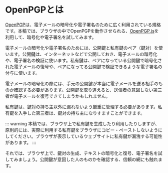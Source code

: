 # OpenPGPとは
[OpenPGP](https://www.openpgp.org/)は、電子メールの暗号化や電子署名のために広く利用されている規格です。本稿では、ブラウザの中でOpenPGPを動作させられる、[OpenPGP.js](https://openpgpjs.org/)を利用して、暗号化や電子署名を試してみます。

電子メールの暗号化や電子署名のためには、公開鍵と私有鍵のペア（鍵対）を使います。公開鍵は、インターネットなどで公開しておき、電子メールの暗号化や、電子署名の検証に使います。私有鍵は、ペアになっている公開鍵で暗号化された電子メールの復号や、ペアになってる公開鍵で検証できるような電子署名の付与に使います。

電子メールの暗号化の際には、手元の公開鍵が本当に電子メールを送る相手のものか確認する必要があります。公開鍵を取り違えると、送信者の意図しない第三者が電子メールを復号できてしまうかもしれません。

私有鍵は、鍵対の持ち主以外に漏れないよう厳重に管理する必要があります。私有鍵を入手した第三者は、鍵対の持ち主になりすますことができます。

::: warning
本稿では、ブラウザ上で私有鍵を生成したり利用したりしますが、原則的には、実際に利用する私有鍵をブラウザにコピー・ペーストしないようにしてください。ブラウザが表示しているウェブサイトに私有鍵が漏洩する可能性があります。
:::

それでは、ブラウザ上で、鍵対の生成、テキストの暗号化と復号、電子署名を試してみましょう。公開鍵が意図した人のものかを確認する、信頼の網にも触れます。
